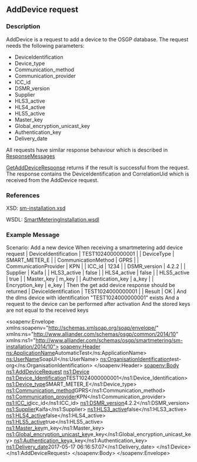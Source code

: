 ## AddDevice request

### Description
AddDevice is a request to add a device to the OSGP database. The request needs the following parameters:
- DeviceIdentification
- Device_type
- Communication_method
- Communication_provider
- ICC_id
- DSMR_version
- Supplier
- HLS3_active
- HLS4_active
- HLS5_active
- Master_key
- Global_encryption_unicast_key
- Authentication_key 
- Delivery_date

All requests have similar response behaviour which is described in [ResponseMessages](ResponseMessages.md)

[GetAddDeviceResponse](GetAddDeviceResponse.md) returns if the result is successful from the request. The response contains the DeviceIdentification and CorrelationUid which is received from the AddDevice request.

### References

XSD: [sm-installation.xsd](https://github.com/OSGP/Shared/blob/development/osgp-ws-smartmetering/src/main/resources/schemas/sm-installation.xsd)

WSDL: [SmartMeteringInstallation.wsdl](https://github.com/OSGP/Shared/blob/development/osgp-ws-smartmetering/src/main/resources/SmartMeteringInstallation.wsdl)

### Example Message

  Scenario: Add a new device
    When receiving a smartmetering add device request
      | DeviceIdentification  | TEST1024000000001 |
      | DeviceType            | SMART_METER_E  |
      | CommunicationMethod   | GPRS  |
      | CommunicationProvider | KPN   |
      | ICC_id                | 1234  |
      | DSMR_version          | 4.2.2 |
      | Supplier              | Kaifa |
      | HLS3_active           | false |
      | HLS4_active           | false |
      | HLS5_active           | true  |
      | Master_key            | m_key |
      | Authentication_key    | a_key |
      | Encryption_key        | e_key |
    Then the get add device response should be returned
      | DeviceIdentification  | TEST1024000000001 |
      | Result                | OK                |
    And the dlms device with identification "TEST1024000000001" exists
    And a request to the device can be performed after activation
    And the stored keys are not equal to the received keys
    

<soapenv:Envelope xmlns:soapenv="http://schemas.xmlsoap.org/soap/envelope/" xmlns:ns="http://www.alliander.com/schemas/osgp/common/2014/10" xmlns:ns1="http://www.alliander.com/schemas/osgp/smartmetering/sm-installation/2014/10">
   <soapenv:Header>
      <ns:ApplicationName>AutomaticTest</ns:ApplicationName>
      <ns:UserName>SoapUI</ns:UserName>
      <ns:OrganisationIdentification>test-org</ns:OrganisationIdentification>
   </soapenv:Header>
   <soapenv:Body>
      <ns1:AddDeviceRequest>
         <ns1:Device>
            <!--Optional:-->
            <ns1:Device_Identification>TEST1024000000001</ns1:Device_Identification>
            <!--Optional:-->
            <ns1:Device_type>SMART_METER_E</ns1:Device_type>
            <!--Optional:-->
            <ns1:Communication_method>GPRS</ns1:Communication_method>
            <!--Optional:-->
            <ns1:Communication_provider>KPN</ns1:Communication_provider>
            <!--Optional:-->
            <ns1:ICC_id>icc_id</ns1:ICC_id>
            <!--Optional:-->
            <ns1:DSMR_version>4.2.2</ns1:DSMR_version>
            <!--Optional:-->
            <ns1:Supplier>Kaifa</ns1:Supplier>
            <!--Optional:-->
            <ns1:HLS3_active>false</ns1:HLS3_active>
            <!--Optional:-->
            <ns1:HLS4_active>false</ns1:HLS4_active>
            <!--Optional:-->
            <ns1:HLS5_active>true</ns1:HLS5_active>
            <!--Optional:-->
            <ns1:Master_key>m_key</ns1:Master_key>
            <!--Optional:-->
            <ns1:Global_encryption_unicast_key>e_key</ns1:Global_encryption_unicast_key>
            <!--Optional:-->
            <ns1:Authentication_key>a_key</ns1:Authentication_key>
            <ns1:Delivery_date>2017-05-17 06:16:57.07</ns1:Delivery_date>
         </ns1:Device>
      </ns1:AddDeviceRequest>
   </soapenv:Body>
</soapenv:Envelope>
